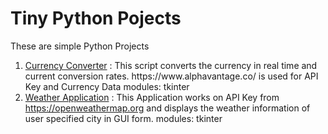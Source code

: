 # Tiny Python Pojects
These are simple Python Projects 

1. <a href="https://github.com/adityakumaar/Tiny-Python-Projects/blob/master/currencyConverterGUI.py"> 
   Currency Converter</a> 
   <a>: This script converts the currency in real time and current conversion rates.
   https://www.alphavantage.co/ is used for API Key and Currency Data
   modules: tkinter </a>
   <br>
2. <a href=""> Weather Application</a> 
   <a>: This Application works on API Key from https://openweathermap.org 
   and displays the weather information of user specified city in GUI form.
   modules: tkinter </a>
   <br>
